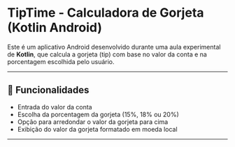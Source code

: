 # TipTime - Calculadora de Gorjeta (Kotlin Android)

Este é um aplicativo Android desenvolvido durante uma aula experimental de **Kotlin**, que calcula a gorjeta (tip) com base no valor da conta e na porcentagem escolhida pelo usuário.

---

## 📱 Funcionalidades

- Entrada do valor da conta
- Escolha da porcentagem da gorjeta (15%, 18% ou 20%)
- Opção para arredondar o valor da gorjeta para cima
- Exibição do valor da gorjeta formatado em moeda local

---
